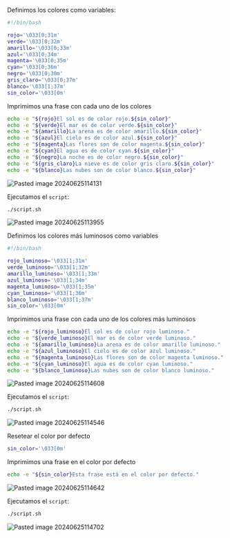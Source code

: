 Definimos los colores como variables:

```Bash
#!/bin/bash

rojo='\033[0;31m'
verde='\033[0;32m'
amarillo='\033[0;33m'
azul='\033[0;34m'
magenta='\033[0;35m'
cyan='\033[0;36m'
negro='\033[0;30m'
gris_claro='\033[0;37m'
blanco='\033[1;37m'
sin_color='\033[0m'
```

Imprimimos una frase con cada uno de los colores

```Bash
echo -e "${rojo}El sol es de color rojo.${sin_color}"
echo -e "${verde}El mar es de color verde.${sin_color}"
echo -e "${amarillo}La arena es de color amarillo.${sin_color}"
echo -e "${azul}El cielo es de color azul.${sin_color}"
echo -e "${magenta}Las flores son de color magenta.${sin_color}"
echo -e "${cyan}El agua es de color cyan.${sin_color}"
echo -e "${negro}La noche es de color negro.${sin_color}"
echo -e "${gris_claro}La nieve es de color gris claro.${sin_color}"
echo -e "${blanco}Las nubes son de color blanco.${sin_color}"
```

![Pasted image 20240625114131](https://github.com/user-attachments/assets/4230b969-4de8-4738-873e-0990b17682d8)

Ejecutamos el ``script``:

```Bash
./script.sh
```

![Pasted image 20240625113955](https://github.com/user-attachments/assets/aaa87e1c-0851-4ba8-b856-742bf5fb3edc)

Definimos los colores más luminosos como variables

```Bash
#!/bin/bash

rojo_luminoso='\033[1;31m'
verde_luminoso='\033[1;32m'
amarillo_luminoso='\033[1;33m'
azul_luminoso='\033[1;34m'
magenta_luminoso='\033[1;35m'
cyan_luminoso='\033[1;36m'
blanco_luminoso='\033[1;37m'
sin_color='\033[0m'
```

Imprimimos una frase con cada uno de los colores más luminosos

```Bash
echo -e "${rojo_luminoso}El sol es de color rojo luminoso."
echo -e "${verde_luminoso}El mar es de color verde luminoso."
echo -e "${amarillo_luminoso}La arena es de color amarillo luminoso."
echo -e "${azul_luminoso}El cielo es de color azul luminoso."
echo -e "${magenta_luminoso}Las flores son de color magenta luminoso."
echo -e "${cyan_luminoso}El agua es de color cyan luminoso."
echo -e "${blanco_luminoso}Las nubes son de color blanco luminoso."
```
![Pasted image 20240625114608](https://github.com/user-attachments/assets/b3889396-129a-4762-a03d-6b155348f15f)

Ejecutamos el ``script``:

```Bash
./script.sh
```
![Pasted image 20240625114546](https://github.com/user-attachments/assets/54f039c0-492d-47ce-b7e3-9114f03271eb)

Resetear el color por defecto

```Bash
sin_color='\033[0m'
```

Imprimimos una frase en el color por defecto

```Bash
echo -e "${sin_color}Esta frase está en el color por defecto."
```
![Pasted image 20240625114642](https://github.com/user-attachments/assets/7d37b9db-5e22-45cb-b2f9-aa50496084fb)

Ejecutamos el ``script``:

```Bash
./script.sh
```
![Pasted image 20240625114702](https://github.com/user-attachments/assets/2beb6429-62f7-485a-86e3-acd2ed0535b4)
